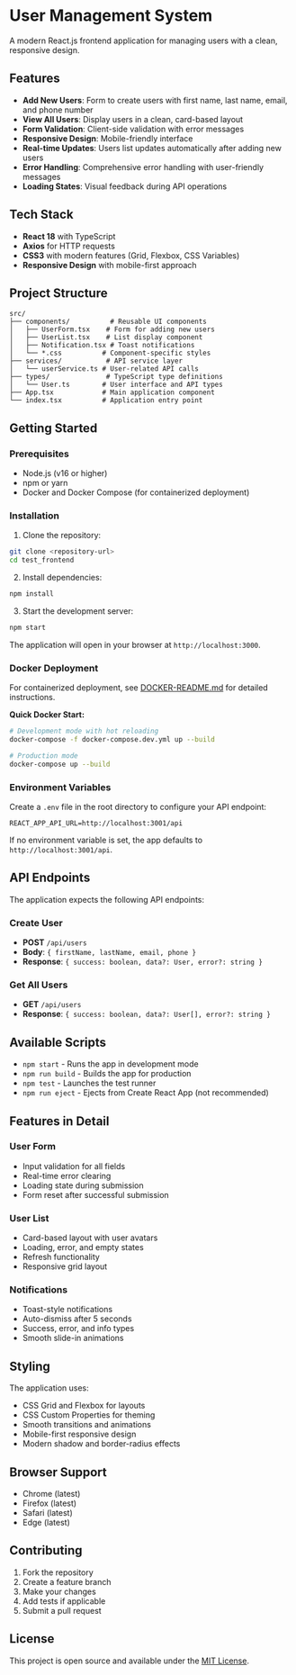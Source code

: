 # User Management System

A modern React.js frontend application for managing users with a clean, responsive design.

## Features

- **Add New Users**: Form to create users with first name, last name, email, and phone number
- **View All Users**: Display users in a clean, card-based layout
- **Form Validation**: Client-side validation with error messages
- **Responsive Design**: Mobile-friendly interface
- **Real-time Updates**: Users list updates automatically after adding new users
- **Error Handling**: Comprehensive error handling with user-friendly messages
- **Loading States**: Visual feedback during API operations

## Tech Stack

- **React 18** with TypeScript
- **Axios** for HTTP requests
- **CSS3** with modern features (Grid, Flexbox, CSS Variables)
- **Responsive Design** with mobile-first approach

## Project Structure

```
src/
├── components/          # Reusable UI components
│   ├── UserForm.tsx    # Form for adding new users
│   ├── UserList.tsx    # List display component
│   ├── Notification.tsx # Toast notifications
│   └── *.css          # Component-specific styles
├── services/           # API service layer
│   └── userService.ts # User-related API calls
├── types/              # TypeScript type definitions
│   └── User.ts        # User interface and API types
├── App.tsx            # Main application component
└── index.tsx          # Application entry point
```

## Getting Started

### Prerequisites

- Node.js (v16 or higher)
- npm or yarn
- Docker and Docker Compose (for containerized deployment)

### Installation

1. Clone the repository:
```bash
git clone <repository-url>
cd test_frontend
```

2. Install dependencies:
```bash
npm install
```

3. Start the development server:
```bash
npm start
```

The application will open in your browser at `http://localhost:3000`.

### Docker Deployment

For containerized deployment, see [DOCKER-README.md](DOCKER-README.md) for detailed instructions.

**Quick Docker Start:**
```bash
# Development mode with hot reloading
docker-compose -f docker-compose.dev.yml up --build

# Production mode
docker-compose up --build
```

### Environment Variables

Create a `.env` file in the root directory to configure your API endpoint:

```env
REACT_APP_API_URL=http://localhost:3001/api
```

If no environment variable is set, the app defaults to `http://localhost:3001/api`.

## API Endpoints

The application expects the following API endpoints:

### Create User
- **POST** `/api/users`
- **Body**: `{ firstName, lastName, email, phone }`
- **Response**: `{ success: boolean, data?: User, error?: string }`

### Get All Users
- **GET** `/api/users`
- **Response**: `{ success: boolean, data?: User[], error?: string }`

## Available Scripts

- `npm start` - Runs the app in development mode
- `npm run build` - Builds the app for production
- `npm test` - Launches the test runner
- `npm run eject` - Ejects from Create React App (not recommended)

## Features in Detail

### User Form
- Input validation for all fields
- Real-time error clearing
- Loading state during submission
- Form reset after successful submission

### User List
- Card-based layout with user avatars
- Loading, error, and empty states
- Refresh functionality
- Responsive grid layout

### Notifications
- Toast-style notifications
- Auto-dismiss after 5 seconds
- Success, error, and info types
- Smooth slide-in animations

## Styling

The application uses:
- CSS Grid and Flexbox for layouts
- CSS Custom Properties for theming
- Smooth transitions and animations
- Mobile-first responsive design
- Modern shadow and border-radius effects

## Browser Support

- Chrome (latest)
- Firefox (latest)
- Safari (latest)
- Edge (latest)

## Contributing

1. Fork the repository
2. Create a feature branch
3. Make your changes
4. Add tests if applicable
5. Submit a pull request

## License

This project is open source and available under the [MIT License](LICENSE).

